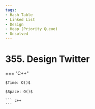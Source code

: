 ```yaml
---
tags:
- Hash Table
- Linked List
- Design
- Heap (Priority Queue)
- Unsolved
---
```



# 355. Design Twitter

=== "C++"

    $Time: O()$

    $Space: O()$

    ``` c++
    ```